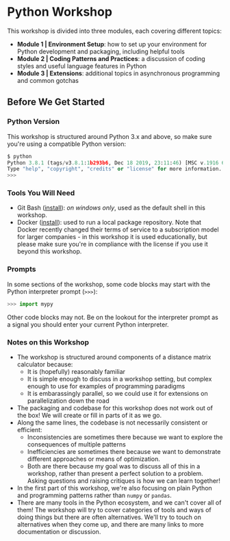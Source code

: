 # Python Workshop

This workshop is divided into three modules, each covering different topics:

- **Module 1 | Environment Setup**: how to set up your environment for Python development and packaging, including helpful tools
- **Module 2 | Coding Patterns and Practices**: a discussion of coding styles and useful language features in Python
- **Module 3 | Extensions**: additional topics in asynchronous programming and common gotchas


## Before We Get Started

### Python Version

This workshop is structured around Python 3.x and above, so make sure you're using a compatible Python version:

```py
$ python
Python 3.8.1 (tags/v3.8.1:1b293b6, Dec 18 2019, 23:11:46) [MSC v.1916 64 bit (AMD64)] on win32
Type "help", "copyright", "credits" or "license" for more information.
>>>
```

### Tools You Will Need

- Git Bash ([install](https://git-scm.com/download/win)): _on windows only_, used as the default shell in this workshop.
- Docker ([install](https://docs.docker.com/get-docker/)): used to run a local package repository.  Note that Docker recently changed their terms of service to a subscription model for larger companies - in this workshop it is used educationally, but please make sure you're in compliance with the license if you use it beyond this workshop.

### Prompts

In some sections of the workshop, some code blocks may start with the Python interpreter prompt (`>>>`):

```py
>>> import mypy
```

Other code blocks may not.  Be on the lookout for the interpreter prompt as a signal you should enter your current Python interpreter.

### Notes on this Workshop

- The workshop is structured around components of a distance matrix calculator because:
  - It is (hopefully) reasonably familiar
  - It is simple enough to discuss in a workshop setting, but complex enough to use for examples of programming paradigms
  - It is embarassingly parallel, so we could use it for extensions on parallelization down the road
- The packaging and codebase for this workshop does not work out of the box!  We will create or fill in parts of it as we go.
- Along the same lines, the codebase is not necessarily consistent or efficient:
  - Inconsistencies are sometimes there because we want to explore the consequences of multiple patterns
  - Inefficiencies are sometimes there because we want to demonstrate different approaches or means of optimization.
  - Both are there because my goal was to discuss all of this in a workshop, rather than present a perfect solution to a problem.  Asking questions and raising critiques is how we can learn together!
- In the first part of this workshop, we're also focusing on plain Python and programming patterns rather than `numpy` or `pandas`.
- There are many tools in the Python ecosystem, and we can't cover all of them!  The workshop will try to cover categories of tools and ways of doing things but there are often alternatives.  We'll try to touch on alternatives when they come up, and there are many links to more documentation or discussion.
